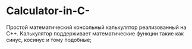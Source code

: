 # Calculator-in-C-
Простой математический консольный калькулятор реализованный на C++. Калькулятор поддерживает математические функции такие как синус, косинус и тому подобные;
